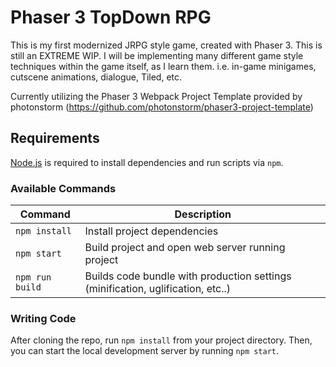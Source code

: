 # Phaser 3 TopDown RPG
This is my first modernized JRPG style game, created with Phaser 3. This is still an EXTREME WIP. I will be implementing many different game style techniques within the game itself, as I learn them.  i.e. in-game minigames, cutscene animations, dialogue, Tiled, etc.

Currently utilizing the Phaser 3 Webpack Project Template provided by photonstorm (https://github.com/photonstorm/phaser3-project-template)


## Requirements

[Node.js](https://nodejs.org) is required to install dependencies and run scripts via `npm`.

### Available Commands

| Command | Description |
|---------|-------------|
| `npm install` | Install project dependencies |
| `npm start` | Build project and open web server running project |
| `npm run build` | Builds code bundle with production settings (minification, uglification, etc..) |

### Writing Code

After cloning the repo, run `npm install` from your project directory. Then, you can start the local development
server by running `npm start`.


